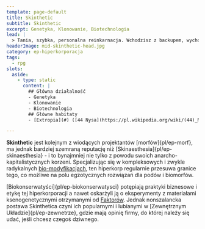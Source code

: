 ```yaml
---
template: page-default
title: Skinthetic
subtitle: Skinthetic
excerpt: Genetyka, Klonowanie, Biotechnologia
lead: |
  > Tania, szybka, personalna reinkarnacja. Wchodzisz z backupem, wychodzisz z nowym uśmiechem i fabryczną instalacją gestów aprobaty.
headerImage: mid-skinthetic-head.jpg
category: ep-hiperkorporacja
tags:
  - rpg
slots:
  aside:
    - type: static
      content: |
        ## Główna działalność
        - Genetyka
        - Klonowanie
        - Biotechnologia
        ## Główne habitaty
        - [Extropia](#) ([44 Nysa](https://pl.wikipedia.org/wiki/(44)_Nysa), [Pas asteroidów](#))

---
```

**Skinthetic** jest kolejnym z wiodących projektantów [morfów]{pl/ep-morf}, ma jednak bardziej szemraną reputację niż [Skinaesthesia]{pl/ep-skinaesthesia} - i to bynajmniej nie tylko z powodu swoich anarcho-kapitalistycznych korzeni. Specjalizując się w kompleksowych i zwykle radykalnych [bio-modyfikacjach](./Encyklopedia/Biomody.md), ten hiperkorp regularnie przesuwa granice tego, co możliwe na polu egzotycznych rozwiązań dla podów i biomorfów.

[Biokonserwatyści]{pl/ep-biokonserwatysci} potępiają praktyki biznesowe i etykę tej hiperkorporacji a nawet oskarżyli ją o eksperymenty z materiałami ksenogenetycznymi otrzymanymi od [Faktorów](#). Jednak nonszalancka postawa Skinthetica czyni ich popularnymi i lubianymi w [Zewnętrznym Układzie]{pl/ep-zewnetrze}, gdzie mają opinię firmy, do której należy się udać, jeśli chcesz czegoś dziwnego.
